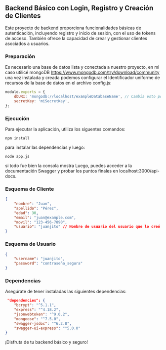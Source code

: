 ## Backend Básico con Login, Registro y Creación de Clientes

Este proyecto de backend proporciona funcionalidades básicas de autenticación, incluyendo registro y inicio de sesión, con el uso de tokens de acceso. También ofrece la capacidad de crear y gestionar clientes asociados a usuarios.

### Preparación
Es necesario una base de datos lista y conectada a nuestro proyecto, en mi caso utilicé mongoDB https://www.mongodb.com/try/download/community
una vez instalada y creada podemos configurar el Identificador uniforme de recursos de la base de datos en el archivo config.js:

```javascript
module.exports = {
    dbURI: 'mongodb://localhost/exampleDatabaseName', // Cambia esto por la URI de tu base de datos
    secretKey: 'miSecretKey', 
};
```

### Ejecución
Para ejecutar la aplicación, utiliza los siguentes comandos:

```
npm install
```
para instalar las dependencias y luego:
```
node app.js
```
si todo fue bien la consola mostra
Luego, puedes acceder a la documentación Swagger y probar los puntos finales en localhost:3000/api-docs.

### Esquema de Cliente

```json
{
    "nombre": "Juan",
    "apellido": "Pérez",
    "edad": 30,
    "email": "juan@example.com",
    "movil": "123-456-7890",
    "usuario": "juanjito" // Nombre de usuario del usuario que lo creó
}
```
### Esquema de Usuario

```json
{
    "username": "juanjito",
    "password": "contraseña_segura"
}
```
### Dependencias
Asegúrate de tener instaladas las siguientes dependencias:
```json
 "dependencies": {
    "bcrypt": "^5.1.1",
    "express": "^4.18.2",
    "jsonwebtoken": "^9.0.2",
    "mongoose": "^7.5.0",
    "swagger-jsdoc": "^6.2.8",
    "swagger-ui-express": "^5.0.0"
}
```
¡Disfruta de tu backend básico y seguro!
